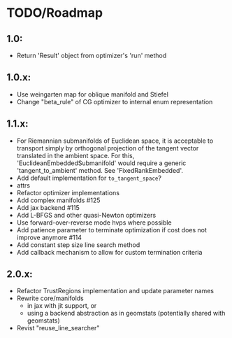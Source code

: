 # TODO/Roadmap

## 1.0:
  - Return 'Result' object from optimizer's 'run' method

## 1.0.x:
  - Use weingarten map for oblique manifold and Stiefel
  - Change "beta_rule" of CG optimizer to internal enum representation

## 1.1.x:
  - For Riemannian submanifolds of Euclidean space, it is acceptable to
    transport simply by orthogonal projection of the tangent vector translated
    in the ambient space. For this, 'EuclideanEmbeddedSubmanifold' would
    require a generic 'tangent_to_ambient' method. See 'FixedRankEmbedded'.
  - Add default implementation for `to_tangent_space`?
  - attrs
  - Refactor optimizer implementations
  - Add complex manifolds #125
  - Add jax backend #115
  - Add L-BFGS and other quasi-Newton optimizers
  - Use forward-over-reverse mode hvps where possible
  - Add patience parameter to terminate optimization if cost does not improve
    anymore #114
  - Add constant step size line search method
  - Add callback mechanism to allow for custom termination criteria

## 2.0.x:
  - Refactor TrustRegions implementation and update parameter names
  - Rewrite core/manifolds
    * in jax with jit support, or
    * using a backend abstraction as in geomstats (potentially shared with
      geomstats)
  - Revist "reuse_line_searcher"

